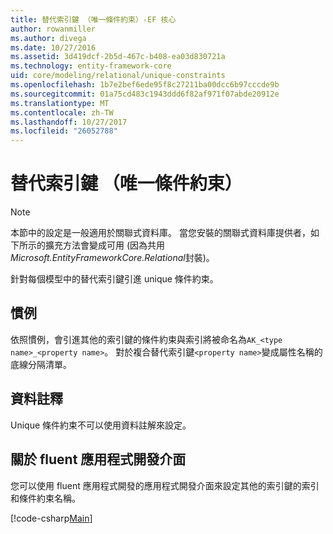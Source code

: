 ```yaml
---
title: 替代索引鍵 （唯一條件約束）-EF 核心
author: rowanmiller
ms.author: divega
ms.date: 10/27/2016
ms.assetid: 3d419dcf-2b5d-467c-b408-ea03d830721a
ms.technology: entity-framework-core
uid: core/modeling/relational/unique-constraints
ms.openlocfilehash: 1b7e2bef6ede95f8c27211ba00dcc6b97cccde9b
ms.sourcegitcommit: 01a75cd483c1943ddd6f82af971f07abde20912e
ms.translationtype: MT
ms.contentlocale: zh-TW
ms.lasthandoff: 10/27/2017
ms.locfileid: "26052788"
---
```

# <a name="alternate-keys-unique-constraints"></a>替代索引鍵 （唯一條件約束）

> [!NOTE]  
> 本節中的設定是一般適用於關聯式資料庫。 當您安裝的關聯式資料庫提供者，如下所示的擴充方法會變成可用 (因為共用*Microsoft.EntityFrameworkCore.Relational*封裝)。

針對每個模型中的替代索引鍵引進 unique 條件約束。

## <a name="conventions"></a>慣例

依照慣例，會引進其他的索引鍵的條件約束與索引將被命名為`AK_<type name>_<property name>`。 對於複合替代索引鍵`<property name>`變成屬性名稱的底線分隔清單。

## <a name="data-annotations"></a>資料註釋

Unique 條件約束不可以使用資料註解來設定。

## <a name="fluent-api"></a>關於 fluent 應用程式開發介面

您可以使用 fluent 應用程式開發的應用程式開發介面來設定其他的索引鍵的索引和條件約束名稱。

[!code-csharp[Main](../../../../samples/core/Modeling/FluentAPI/Samples/Relational/AlternateKeyName.cs?name=Model&highlight=9)]
